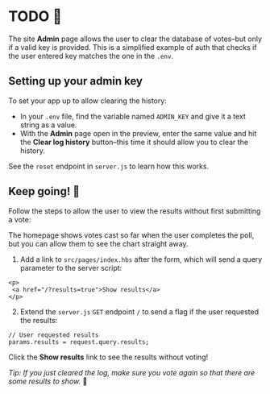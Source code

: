 # TODO 🚧

The site __Admin__ page allows the user to clear the database of votes–but only if a valid key is provided. This is a simplified example of auth that checks if the user entered key matches the one in the `.env`.

## Setting up your admin key

To set your app up to allow clearing the history:

* In your `.env` file, find the variable named `ADMIN_KEY` and give it a text string as a value.
* With the __Admin__ page open in the preview, enter the same value and hit the __Clear log history__ button–this time it should allow you to clear the history.

See the `reset` endpoint in `server.js` to learn how this works.

## Keep going! 🚀

Follow the steps to allow the user to view the results without first submitting a vote:

The homepage shows votes cast so far when the user completes the poll, but you can allow them to see the chart straight away.

1. Add a link to `src/pages/index.hbs` after the form, which will send a query parameter to the server script:

```
<p>
 <a href="/?results=true">Show results</a>
</p>
```

2. Extend the `server.js` `GET` endpoint `/` to send a flag if the user requested the results:

```
// User requested results
params.results = request.query.results;
```

Click the __Show results__ link to see the results without voting!

_Tip: If you just cleared the log, make sure you vote again so that there are some results to show._ 🙈
